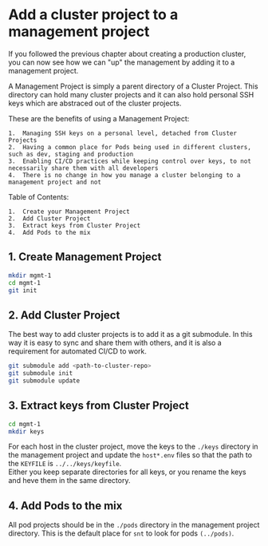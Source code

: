 # Add a cluster project to a management project
If you followed the previous chapter about creating a production cluster, you can now see how we can "up" the management by adding it to a management project.

A Management Project is simply a parent directory of a Cluster Project. This directory can hold many cluster projects and it can also hold personal SSH keys which are abstraced out of the cluster projects.

These are the benefits of using a Management Project:

    1.  Managing SSH keys on a personal level, detached from Cluster Projects
    2.  Having a common place for Pods being used in different clusters, such as dev, staging and production
    3.  Enabling CI/CD practices while keeping control over keys, to not necessarily share them with all developers
    4.  There is no change in how you manage a cluster belonging to a management project and not

Table of Contents:

    1.  Create your Management Project
    2.  Add Cluster Project
    3.  Extract keys from Cluster Project
    4.  Add Pods to the mix

## 1. Create Management Project
```sh
mkdir mgmt-1
cd mgmt-1
git init
```

## 2. Add Cluster Project
The best way to add cluster projects is to add it as a git submodule. In this way it is easy to sync and share them with others, and it is also a requirement for automated CI/CD to work.

```sh
git submodule add <path-to-cluster-repo>
git submodule init
git submodule update
```

## 3. Extract keys from Cluster Project
```sh
cd mgmt-1
mkdir keys
```

For each host in the cluster project, move the keys to the `./keys` directory in the management project and update the `host*.env` files so that the path to the `KEYFILE` is `../../keys/keyfile`.  
Either you keep separate directories for all keys, or you rename the keys and heve them in the same directory.

## 4. Add Pods to the mix
All pod projects should be in the `./pods` directory in the management project directory. This is the default place for `snt` to look for pods `(../pods)`.
